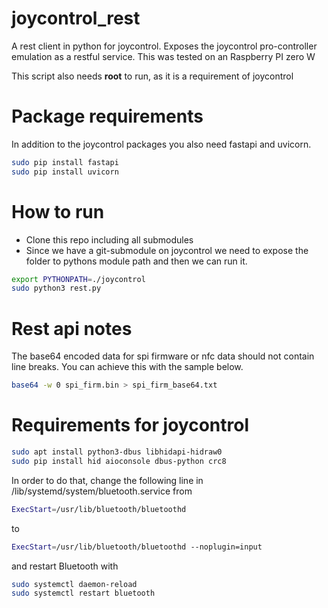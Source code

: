 # joycontrol_rest

A rest client in python for joycontrol. Exposes the joycontrol pro-controller emulation as a restful service. This was tested on an Raspberry PI zero W

This script also needs **root** to run, as it is a requirement of joycontrol



# Package requirements

In addition to the joycontrol packages you also need fastapi and uvicorn.

```bash
sudo pip install fastapi
sudo pip install uvicorn
```

# How to run

- Clone this repo including all submodules
- Since we have a git-submodule on joycontrol we need to expose the folder to pythons module path and then we can run it.

```bash
export PYTHONPATH=./joycontrol
sudo python3 rest.py
```

# Rest api notes

The base64 encoded data for spi firmware or nfc data should not contain line breaks. You can achieve this with the sample below.

```bash
base64 -w 0 spi_firm.bin > spi_firm_base64.txt
```

# Requirements for joycontrol

```bash
sudo apt install python3-dbus libhidapi-hidraw0
sudo pip install hid aioconsole dbus-python crc8
```

In order to do that, change the following line in /lib/systemd/system/bluetooth.service from

```bash
ExecStart=/usr/lib/bluetooth/bluetoothd
```

to

```bash
ExecStart=/usr/lib/bluetooth/bluetoothd --noplugin=input
```

and restart Bluetooth with

```bash
sudo systemctl daemon-reload
sudo systemctl restart bluetooth
```